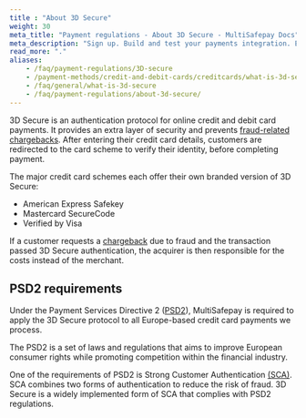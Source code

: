 ```yaml
---
title : "About 3D Secure"
weight: 30
meta_title: "Payment regulations - About 3D Secure - MultiSafepay Docs"
meta_description: "Sign up. Build and test your payments integration. Explore our products and services. Use our API Reference, SDKs, and wrappers. Get support."
read_more: "."
aliases:
    - /faq/payment-regulations/3D-secure
    - /payment-methods/credit-and-debit-cards/creditcards/what-is-3d-secure/
    - /faq/general/what-is-3d-secure
    - /faq/payment-regulations/about-3d-secure/
---
```


3D Secure is an authentication protocol for online credit and debit card payments. It provides an extra layer of security and prevents [fraud-related chargebacks](/payments/methods/credit-and-debit-cards/user-guide/minimizing-chargebacks/). After entering their credit card details, customers are redirected to the card scheme to verify their identity, before completing payment.

The major credit card schemes each offer their own branded version of 3D Secure:

- American Express Safekey
- Mastercard SecureCode
- Verified by Visa

If a customer requests a [chargeback](/faq/chargebacks/about-chargebacks/) due to fraud and the transaction passed 3D Secure authentication, the acquirer is then responsible for the costs instead of the merchant.

## PSD2 requirements

Under the Payment Services Directive 2 ([PSD2]((/faq/payment-regulations/payment-service-directive-2))), MultiSafepay is required to apply the 3D Secure protocol to all Europe-based credit card payments we process.

The PSD2 is a set of laws and regulations that aims to improve European consumer rights while promoting competition within the financial industry. 

One of the requirements of PSD2 is Strong Customer Authentication [(SCA)](/faq/payment-regulations/strong-customer-authentication). SCA combines two forms of authentication to reduce the risk of fraud. 3D Secure is a widely implemented form of SCA that complies with PSD2 regulations.